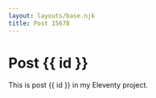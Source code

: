```yaml
---
layout: layouts/base.njk
title: Post 15678
---
```


# Post {{ id }}

This is post {{ id }} in my Eleventy project.
